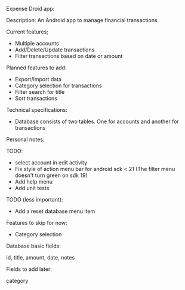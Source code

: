 Expense Droid app:

Description: An Android app to manage financial transactions.

Current features;
* Multiple accounts
* Add/Delete/Update transactions
* Filter transactions based on date or amount

Planned features to add:
* Export/Import data
* Category selection for transactions
* Filter search for title
* Sort transactions

Technical specifications:
* Database consists of two tables. One for accounts and another for transactions

Personal notes:

TODO:
* select account in edit activity
* Fix style of action menu bar for android sdk < 21 (The filter menu doesn't turn green on sdk 19)
* Add help menu
* Add unit tests

TODO (less important):
* Add a reset database menu item


Features to skip for now:
* Category selection

Database basic fields:

id, title, amount, date, notes

Fields to add later:

category